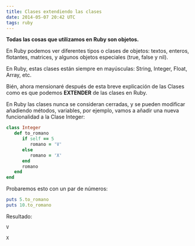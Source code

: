 ```yaml
---
title: Clases extendiendo las clases
date: 2014-05-07 20:42 UTC
tags: ruby
---
```


**Todas las cosas que utilizamos en Ruby son objetos.**

En Ruby podemos ver diferentes tipos o clases de objetos: textos, enteros, flotantes, matrices, y algunos objetos especiales (true, false y nil).

En Ruby, estas clases están siempre en mayúsculas: String, Integer, Float, Array, etc.

Bién, ahora mensionaré después de esta breve explicación de las Clases como es que podemos **EXTENDER** de las clases en Ruby.

En Ruby las clases nunca se consideran cerradas, y se pueden modificar añadiendo métodos, variables, por ejemplo,
vamos a añadir una nueva funcionalidad a la Clase Integer:

~~~ruby
class Integer
   def to_romano
      if self == 5
         romano = 'V'
      else
         romano = 'X'
      end
      romano
   end
end
~~~

Probaremos esto con un par de números:

~~~ruby
puts 5.to_romano
puts 10.to_romano
~~~

Resultado:

~~~ruby
V
~~~

~~~ruby
X
~~~
